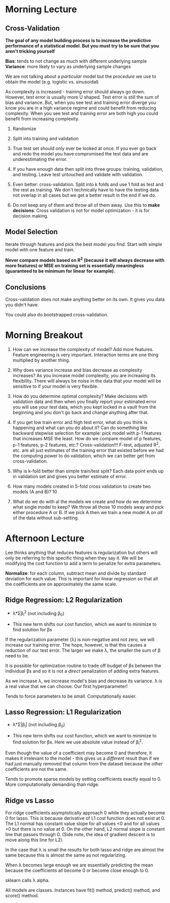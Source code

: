 # Morning Lecture

## Cross-Validation

__The goal of any model building process is to increase the predictive performance of a statistical model. But you must try to be sure that you aren't tricking yourself__

__Bias__: tends to not change as much with different underlying sample
__Variance__: more likely to vary as underlying sample changes

We are not talking about a _particular_ model but the _procedure_ we use to obtain the model (e.g. logistic vs. sinusoidal)

As complexity is increased - training error should always go down. However, test error is usually more U shaped. Test error is still the sum of bias and variance. But, when you see test and training error diverge you know you are in a high variance regime and could benefit from reducing complexity. When you see test and training error are both high you could benefit from increasing complexity.

1. Randomize

2. Split into training and validation

3. True test set should only ever be looked at once. If you ever go back and redo the model you have compromised the test data and are underestimating the error.

4. If you have enough data then split into three groups: training, validation, and testing. Leave test untouched and validate with validation.

5. Even better: cross-validation. Split into k folds and use 1 fold as test and the rest as training. We don't technically have to have the testing data not overlap in all cases but we get a better result in the end if we do.

6. Do not keep any of them and throw all of them away. Use this to __make decisions__. Cross validation is not for model optimization - it is for decision making.

## Model Selection

Iterate through features and pick the best model you find. Start with simple model with one feature and train.

__Never compare models based on R<sup>2</sup> (because it will always decrease with more features) or MSE on training set is essentially meaningless (guaranteed to be minimum for linear for example).__

## Conclusions

Cross-validation does not make anything better on its own. It gives you data you didn't have.

You could also do bootstrapped cross-validation.

# Morning Breakout

1. How can we increase the complexity of model? Add more features. Feature engineering is very important. Interaction terms are one thing multiplied by another thing.

2. Why does variance increase and bias decrease as complexity increases? As you increase model complexity, you are increasing its flexibility. There will always be noise in the data that your model will be sensitive to if your model is very flexible.

3. How do you determine optimal complexity? Make decisions with validation data and then when you finally report your estimated error you will use your test data, which you kept locked in a vault from the beginning and you don't go back and change anything after that.

4. If you get low train error and high test error, what do you think is happening and what can you do about it? Can do something like backward stepwise selection for example: pick model with p-1 features that increases MSE the least. How do we compare model of p features, p-1 features, p-2 features, etc.? Cross-validation!!! F-test, adjusted R<sup>2</sup>, etc. are all just estimates of the training error that existed before we had the computing power to do validation, which we can better get from cross-validation.

5. Why is k-fold better than simple train/test split? Each data point ends up in validation set and gives you better estimate of error.

6. How many models created in 5-fold cross validation to create two models (A and B)? 10

7. What do we do with al the models we create and how do we determine what single model to keep? We throw all those 10 models away and pick either procedure A or B. If we pick A then we train a new model A on _all_ of the data without sub-setting.

# Afternoon Lecture

Lee thinks anything that reduces features is regularization but others will only be referring to this specific thing when they say it. We will be modifying the cost function to add a term to penalize for extra parameters.

__Normalize__: for each column, subtract mean and divide by standard deviation for each value. This is important for linear regression so that all the coefficients are on approximately the same scale.

## Ridge Regression: L2 Regularization

+ λ\*Σβ<sub>i</sub><sup>2</sup> (not including β<sub>0</sub>)

+ This new term shifts our cost function, which we want to minimize to find solution for βs

If the regularization parameter (λ) is non-negative and not zero, we will increase our training error. The hope, however, is that this causes a reduction of our test error. The larger we make λ, the smaller the sum of β need to be.

It is possible for optimization routine to trade off budget of βs between the individual βs and so it is not a _direct_ penalization of adding extra features.

As we increase λ, we increase model's bias and decrease its variance. λ is a real value that we can choose. Our first hyperparameter!

Tends to force parameters to be small. Computationally easier.

## Lasso Regression: L1 Regularization

+ λ\*Σ|β<sub>i</sub>| (not including β<sub>0</sub>)

+ This new term shifts our cost function, which we want to minimize to find solution for βs. Here we use absolute value instead of β<sub>i</sub><sup>2</sup>.

Even though the value of a coefficient may become 0 and therefore, it makes it irrelevant to the model - this gives us a _different_ result than if we had just manually removed that column from the dataset because the _other_ coefficients are not the same.

Tends to promote sparse models by setting coefficients exactly equal to 0. More computationally demanding than ridge.

## Ridge vs Lasso

For ridge coefficients asymptotically approach 0 while they actually become 0 for lasso. This is because derivative of L1 cost function does not exist at 0. The L1 normal has constant value slope for all values <0 and for all values >0 but there is no value at 0. On the other hand, L2 normal slope is constant line that passes through 0. (Side note, the idea of gradient descent is to move along this line for L2).

In the case that λ is small the results for both lasso and ridge are almost the same because this is almost the same as not regularizing.

When λ becomes large enough we are essentially predicting the mean because the coefficients all become 0 or become close enough to 0.

sklearn calls λ alpha.

All models are classes. Instances have fit() method, predict() method, and score() method. 

